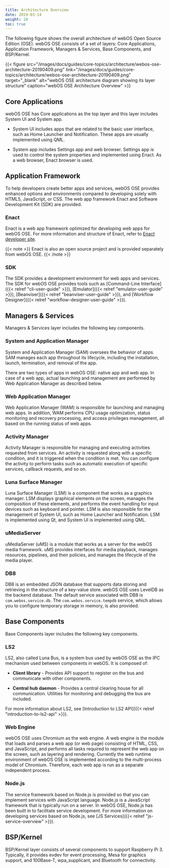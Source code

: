 ```yaml
---
title: Architecture Overview
date: 2019-03-14
weight: 10
toc: true
---
```


The following figure shows the overall architecture of webOS Open Source Edition (OSE). webOS OSE consists of a set of layers: Core Applications, Application Framework, Managers & Services, Base Components, and BSP/Kernel.

{{< figure src="/images/docs/guides/core-topics/architecture/webos-ose-architecture-20190409.png" link="/images/docs/guides/core-topics/architecture/webos-ose-architecture-20190409.png" target="_blank" alt="webOS OSE architecture diagram showing its layer structure" caption="webOS OSE Architecture Overview" >}}

## Core Applications

webOS OSE has Core applications as the top layer and this layer includes System UI and System app.

  - System UI includes apps that are related to the basic user interface, such as Home Launcher and Notification. These apps are usually implemented using QML.

  - System app includes Settings app and web browser. Settings app is used to control the system properties and implemented using Enact. As a web browser, Enact browser is used.

## Application Framework

To help developers create better apps and services, webOS OSE provides enhanced options and environments compared to developing solely with HTML5, JavaScript, or CSS. The web app framework Enact and Software Development Kit (SDK) are provided.

### Enact

Enact is a web app framework optimized for developing web apps for webOS OSE. For more information and structure of Enact, refer to [Enact developer site](http://enactjs.com).

{{< note >}}
Enact is also an open source project and is provided separately from webOS OSE.
{{< /note >}}

### SDK

The SDK provides a development environment for web apps and services. The SDK for webOS OSE provides tools such as [Command-Line Interface]({{< relref "cli-user-guide" >}}), [Emulator]({{< relref "emulator-user-guide" >}}), [Beanviser]({{< relref "beanviser-user-guide" >}}), and [Workflow Designer]({{< relref "workflow-designer-user-guide" >}}).

## Managers & Services

Managers & Services layer includes the following key components.

### System and Application Manager

System and Application Manager (SAM) oversees the behavior of apps. SAM manages each app throughout its lifecycle, including the installation, launch, termination, and removal of the app.

There are two types of apps in webOS OSE: native app and web app. In case of a web app, actual launching and management are performed by Web Application Manager as described below.

### Web Application Manager

Web Application Manager (WAM) is responsible for launching and managing web apps. In addition, WAM performs CPU usage optimization, status monitoring and recovery processing, and access privileges management, all based on the running status of web apps.

### Activity Manager

Activity Manager is responsible for managing and executing activities requested from services. An activity is requested along with a specific condition, and it is triggered when the condition is met. You can configure the activity to perform tasks such as automatic execution of specific services, callback requests, and so on.

### Luna Surface Manager

Luna Surface Manager (LSM) is a component that works as a graphics manager. LSM displays graphical elements on the screen, manages the composition of these elements, and performs the event handling for input devices such as keyboard and pointer. LSM is also responsible for the management of System UI, such as Home Launcher and Notification. LSM is implemented using Qt, and System UI is implemented using QML.

### uMediaServer

uMediaServer (uMS) is a module that works as a server for the webOS media framework. uMS provides interfaces for media playback, manages resources, pipelines, and their policies, and manages the lifecycle of the media player.

### DB8

DB8 is an embedded JSON database that supports data storing and retrieving in the structure of a key-value store. webOS OSE uses LevelDB as the backend database. The default service associated with DB8 is `com.webos.service.db`. The `com.webos.service.tempdb` service, which allows you to configure temporary storage in memory, is also provided.

## Base Components

Base Components layer includes the following key components.

### LS2

LS2, also called Luna Bus, is a system bus used by webOS OSE as the IPC mechanism used between components in webOS. It is composed of:

  - **Client library** - Provides API support to register on the bus and communicate with other components.

  - **Central hub daemon** - Provides a central clearing house for all communication. Utilities for monitoring and debugging the bus are included.

For more information about LS2, see [Introduction to LS2 API]({{< relref "introduction-to-ls2-api" >}}).

### Web Engine

webOS OSE uses Chromium as the web engine. A web engine is the module that loads and parses a web app (or web page) consisting of HTML, CSS, and JavaScript, and performs all tasks required to represent the web app on the screen, such as layering and rendering. Currently the web runtime environment of webOS OSE is implemented according to the multi-process model of Chromium. Therefore, each web app is run as a separate independent process.

### Node.js

The service framework based on Node.js is provided so that you can implement services with JavaScript language. Node.js is a JavaScript framework that is typically run on a server. In webOS OSE, Node.js has been built in to facilitate service development. For more information on developing services based on Node.js, see [JS Services]({{< relref "js-service-overview" >}}).

## BSP/Kernel

BSP/Kernel layer consists of several components to support Raspberry Pi 3. Typically, it provides evdev for event processing, Mesa for graphics support, and 100Base-T, wpa_supplicant, and Bluetooth for connectivity.
